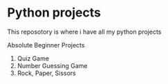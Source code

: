 # Python projects

This reposotory is where i have all my python projects

Absolute Beginner Projects
1. Quiz Game
2. Number Guessing Game
3. Rock, Paper, Sissors
